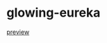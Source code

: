 # glowing-eureka

<a href="http://htmlpreview.github.io/?https://github.com/isoscelesjones/glowing-eureka/blob/master/index.html">preview</a>
